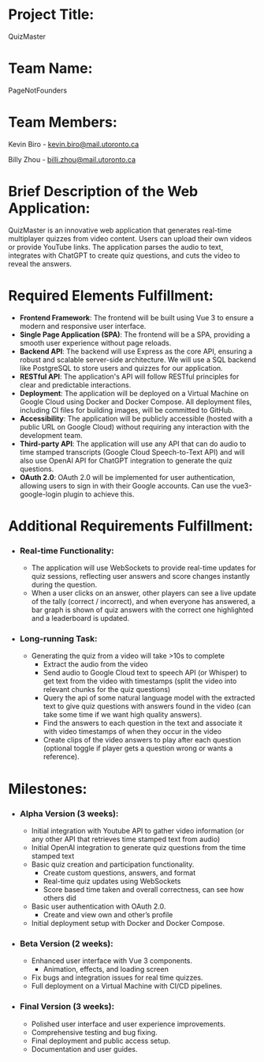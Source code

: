 # Project Title: 
QuizMaster

# Team Name: 
PageNotFounders

# Team Members:
Kevin Biro - kevin.biro@mail.utoronto.ca

Billy Zhou - billi.zhou@mail.utoronto.ca 

# Brief Description of the Web Application:	
QuizMaster is an innovative web application that generates real-time multiplayer quizzes from video content. Users can upload their own videos or provide YouTube links. The application parses the audio to text, integrates with ChatGPT to create quiz questions, and cuts the video to reveal the answers.

# Required Elements Fulfillment:
- **Frontend Framework**: The frontend will be built using Vue 3 to ensure a modern and responsive user interface.
- **Single Page Application (SPA)**: The frontend will be a SPA, providing a smooth user experience without page reloads.
- **Backend API**: The backend will use Express as the core API, ensuring a robust and scalable server-side architecture. We will use a SQL backend like PostgreSQL to store users and quizzes for our application.
- **RESTful API**: The application's API will follow RESTful principles for clear and predictable interactions.
- **Deployment**: The application will be deployed on a Virtual Machine on Google Cloud using Docker and Docker Compose. All deployment files, including CI files for building images, will be committed to GitHub.
- **Accessibility**: The application will be publicly accessible (hosted with a public URL on Google Cloud) without requiring any interaction with the development team.
- **Third-party API**: The application will use any API that can do audio to time stamped transcripts (Google Cloud Speech-to-Text API) and will also use OpenAI API for ChatGPT integration to generate the quiz questions.
- **OAuth 2.0**: OAuth 2.0 will be implemented for user authentication, allowing users to sign in with their Google accounts. Can use the vue3-google-login plugin to achieve this.

# Additional Requirements Fulfillment:
- ### Real-time Functionality:
  - The application will use WebSockets to provide real-time updates for quiz sessions, reflecting user answers and score changes instantly during the question.
  - When a user clicks on an answer, other players can see a live update of the tally (correct / incorrect), and when everyone has answered, a bar graph is shown of quiz answers with the correct one highlighted and a leaderboard is updated.
- ### Long-running Task:
  - Generating the quiz from a video will take >10s to complete
    - Extract the audio from the video
    - Send audio to Google Cloud text to speech API (or Whisper) to get text from the video with timestamps (split the video into relevant chunks for the quiz questions)
    - Query the api of some natural language model with the extracted text to give quiz questions with answers found in the video (can take some time if we want high quality answers).
    - Find the answers to each question in the text and associate it with video timestamps of when they occur in the video
    - Create clips of the video answers to play after each question (optional toggle if player gets a question wrong or wants a reference).

# Milestones:
- ### Alpha Version (3 weeks):
    - Initial integration with Youtube API to gather video information (or any other API that retrieves time stamped text from audio)
    - Initial OpenAI integration to generate quiz questions from the time stamped text
    - Basic quiz creation and participation functionality.
        - Create custom questions, answers, and format
        - Real-time quiz updates using WebSockets
        - Score based time taken and overall correctness, can see how others did
    - Basic user authentication with OAuth 2.0.
        - Create and view own and other’s profile
    - Initial deployment setup with Docker and Docker Compose.
- ### Beta Version (2 weeks):
    - Enhanced user interface with Vue 3 components.
        - Animation, effects, and loading screen
    - Fix bugs and integration issues for real time quizzes.
    - Full deployment on a Virtual Machine with CI/CD pipelines.
- ### Final Version (3 weeks):
    - Polished user interface and user experience improvements.
    - Comprehensive testing and bug fixing.
    - Final deployment and public access setup.
    - Documentation and user guides.
